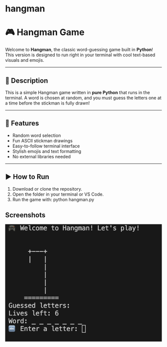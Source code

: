 # hangman

# 🎮 Hangman Game

Welcome to **Hangman**, the classic word-guessing game built in **Python**! This version is designed to run right in your terminal with cool text-based visuals and emojis.

---

## 📝 Description

This is a simple Hangman game written in **pure Python** that runs in the terminal. A word is chosen at random, and you must guess the letters one at a time before the stickman is fully drawn!

---

## 🎯 Features

- Random word selection
- Fun ASCII stickman drawings
- Easy-to-follow terminal interface
- Stylish emojis and text formatting
- No external libraries needed

---

## ▶️ How to Run

1. Download or clone the repository.
2. Open the folder in your terminal or VS Code.
3. Run the game with:
python hangman.py

## Screenshots

![Hangman Screenshot](1.png)




